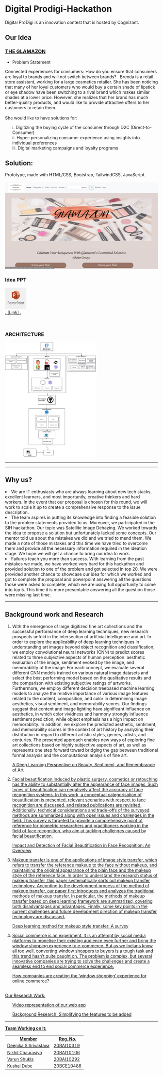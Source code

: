 # Digital Prodigi-Hackathon
Digital ProDigi is an innovation contest that is hosted by Cognizant.

## Our Idea
### <u>THE GLAMAZON</u>

+ Problem Statement

Connected experiences for consumers: How do you ensure that consumers are loyal to brands and will not switch between brands? ​
​
Brenda is a retail store assistant, working for a large cosmetics retailer. She has been noticing that many of her loyal customers who would buy a certain shade of lipstick or eye shadow have been switching to a rival brand which makes similar shades at a lower price. However, she realizes that her brand has much better-quality products, and would like to provide attractive offers to her customers to retain them.<br> 
<br>
She would like to have solutions for: 
<br>
<ol>
i. Digitizing the buying cycle of the consumer through D2C (Direct-to-Consumer)​
<br>
ii. Hyper-personalizing consumer experience using insights into individual preferences ​
<br>
iii. Digital marketing campaigns and loyalty programs
</ol>

## Solution:
Prototype, made with HTML/CSS, Bootstrap, TailwindCSS, JavaScript.
<br><br>
<img src = "https://github.com/nikk-16/Prodigi-Hackathon/blob/main/First%20Look.jpeg">

<h3> Idea PPT</h3>

<a href="https://vitbhopalacin-my.sharepoint.com/:p:/g/personal/nikhil_chaurasiya2020_vitbhopal_ac_in/ES66oYE0y49Hm8hR5D7Yyb8BSLY9dUjRjyo4b7iati74sQ?e=d018v2"><img src="https://github.com/nikk-16/Prodigi-Hackathon/blob/main/ppt%20symbol.png" height="70px" width ="70px"><br>. [Link] .</a>

<br>
<h3> ARCHITECTURE </h3>
<img src="https://github.com/nikk-16/Prodigi-Hackathon/blob/main/Architecture.jpeg" width="60%" height="85%">
<hr>
<hr>
<h2>Why us?</h2>
<p> <li> We are IT enthusiasts who are always learning about new tech stacks, excellent learners, and most importantly, creative thinkers and hard workers. In the event that our proposal is chosen for this round, we will work to scale it up to create a comprehensive response to the issue description.

</li>
<li>The team aspires in putting its knowledge into finding a feasible solution to the problem statements provided to us. Moreover, we participated in the SIH hackathon. Our topic was Satellite Image Dehazing. We worked towards the idea to propose a solution but unfortunately lacked some concepts. Our mentor told us about the mistakes we did and we tried to mend them. We made a note of those mistakes and this time we have tried to overcome them and provide all the necessary information required in the ideation stage. We hope we will get a chance to bring our idea to work.

</li>
<li> Failures teach you more than success. With learning from the past mistakes we made, we have worked very hard for this hackathon and provided solution to one of the problem and got selected in top 20. We were provided another chance to showcase our idea for which we worked and got to complete the proposal and powerpoint answering all the questions those were asked to complete, which we are using full opportunity to come into top 5. This time it is more presentable answering all the question those were missing last time.

</li>


<hr>
<h2> Background work and Research</h2>
<ol>
<li><p> With the emergence of large digitized fine art collections and the successful performance of
deep learning techniques, new research prospects unfold in the intersection of artificial intelligence and art.
In order to explore the applicability of deep learning techniques in understanding art images beyond object
recognition and classification, we employ convolutional neural networks (CNN) to predict scores related to
three subjective aspects of human perception: aesthetic evaluation of the image, sentiment evoked by the
image, and memorability of the image. For each concept, we evaluate several different CNN models trained
on various natural image datasets and select the best performing model based on the qualitative results and
the comparison with existing subjective ratings of artworks. Furthermore, we employ different decision treebased machine learning models to analyze the relative importance of various image features related to the
content, composition, and color in determining image aesthetics, visual sentiment, and memorability scores.
Our findings suggest that content and image lighting have significant influence on aesthetics, in which color
vividness and harmony strongly influence sentiment prediction, while object emphasis has a high impact
on memorability. In addition, we explore the predicted aesthetic, sentiment, and memorability scores in
the context of art history by analyzing their distribution in regard to different artistic styles, genres, artists,
and centuries. The presented approach enables new ways of exploring fine art collections based on highly
subjective aspects of art, as well as represents one step forward toward bridging the gap between traditional
formal analysis and the computational analysis of fine art. </p>
<a href="https://ieeexplore.ieee.org/stamp/stamp.jsp?tp=&arnumber=8731853">A Deep Learning Perspective on Beauty, Sentiment, and Remembrance of Art</li>
<li><p> Facial beautification induced by plastic surgery, cosmetics or retouching has the ability to
substantially alter the appearance of face images. Such types of beautification can negatively affect the
accuracy of face recognition systems. In this work, a conceptual categorisation of beautification is presented,
relevant scenarios with respect to face recognition are discussed, and related publications are revisited.
Additionally, technical considerations and trade-offs of the surveyed methods are summarized along with
open issues and challenges in the field. This survey is targeted to provide a comprehensive point of reference
for biometric researchers and practitioners working in the field of face recognition, who aim at tackling
challenges caused by facial beautification. </p>
<a href="https://ieeexplore.ieee.org/stamp/stamp.jsp?arnumber=8877744">Impact and Detection of Facial Beautification in Face Recognition: An Overview</li>
<li><p>Makeup transfer is one of the applications of image style transfer, which refers to transfer the reference makeup to the face without makeup, and maintaining the original appearance of the plain face and the makeup style of the reference face. In order to understand the research status of makeup transfer, this paper systematically sorts out makeup transfer technology. According to the development process of the method of makeup transfer, our paper first introduces and analyzes the traditional methods of makeup transfer. In particular, the methods of makeup transfer based on deep learning framework are summarized, covering both disadvantages and advantages. Finally, some key points in the current challenges and future development direction of makeup transfer technology are discussed. </p>
<a href="https://www.sciencedirect.com/science/article/pii/S266724132100015X">Deep learning method for makeup style transfer: A survey</li>

<li><p> Social commerce is an experiment. It is an attempt by social media platforms to monetise their existing audience even further and bring the window shopping experience to e-commerce. But as we Indians know all too well, converting window shoppers to buyers is a tough task and this trend hasn’t quite caught on. The problem is complex, but several innovative companies are trying to solve the challenges and create a seamless end to end social commerce experience. </p>
<a href="https://www.adgully.com/how-companies-are-creating-the-window-shopping-experience-for-online-commerce-101814.html"> How companies are creating the ‘window shopping’ experience for online commerce? </li>
</ol>
<br>
Our Research Work:
<ol><a href="https://app.animaker.com/video/6DGAPNJJ0M2CMD9V">Video representation of our web app</ol>
<ol><a href="https://docs.google.com/document/d/1usONxfmt2cnHcfaLlKo-dyEHDXLH8PwSvpaI5XgsH1o/edit">Background Research: Simplifying the features to be added</ol>




<hr> 
<b> Team Working on it:</b>
<br>

<table> 
<tr>
<th>Member</th>
<th>Reg. No.</th> 
</tr>
<tr><td>Deepika S Srivastava</td>
<td>20BAI10319</td></tr>
<tr> 
<td>Nikhil Chaurasiya</td>
<td>20BAI10106</td>
</tr>
<tr> 
<td>Varun Shukla</td>
<td>20BAI10292</td>
</tr>
<tr> 
<td>Kushal Dube</td>
<td>20BCE10488</td>
</tr>
</table>




